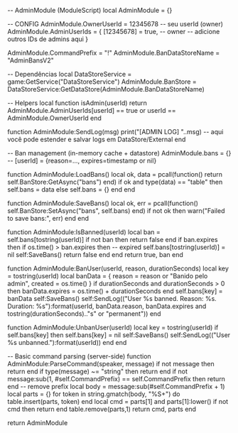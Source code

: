 -- AdminModule (ModuleScript)
local AdminModule = {}

-- CONFIG
AdminModule.OwnerUserId = 12345678 -- seu userId (owner)
AdminModule.AdminUserIds = {
    [12345678] = true, -- owner
    -- adicione outros IDs de admins aqui
}

AdminModule.CommandPrefix = "!"
AdminModule.BanDataStoreName = "AdminBansV2"

-- Dependências
local DataStoreService = game:GetService("DataStoreService")
AdminModule.BanStore = DataStoreService:GetDataStore(AdminModule.BanDataStoreName)

-- Helpers
local function isAdmin(userId)
    return AdminModule.AdminUserIds[userId] == true or userId == AdminModule.OwnerUserId
end

function AdminModule:SendLog(msg)
    print("[ADMIN LOG] "..msg)
    -- aqui você pode estender e salvar logs em DataStore/External
end

-- Ban management (in-memory cache + datastore)
AdminModule.bans = {} -- [userId] = {reason=..., expires=timestamp or nil}

function AdminModule:LoadBans()
    local ok, data = pcall(function()
        return self.BanStore:GetAsync("bans")
    end)
    if ok and type(data) == "table" then
        self.bans = data
    else
        self.bans = {}
    end
end

function AdminModule:SaveBans()
    local ok, err = pcall(function()
        self.BanStore:SetAsync("bans", self.bans)
    end)
    if not ok then
        warn("Failed to save bans:", err)
    end
end

function AdminModule:IsBanned(userId)
    local ban = self.bans[tostring(userId)]
    if not ban then return false end
    if ban.expires then
        if os.time() > ban.expires then
            -- expired
            self.bans[tostring(userId)] = nil
            self:SaveBans()
            return false
        end
    end
    return true, ban
end

function AdminModule:BanUser(userId, reason, durationSeconds)
    local key = tostring(userId)
    local banData = { reason = reason or "Banido pelo admin", created = os.time() }
    if durationSeconds and durationSeconds > 0 then
        banData.expires = os.time() + durationSeconds
    end
    self.bans[key] = banData
    self:SaveBans()
    self:SendLog(("User %s banned. Reason: %s. Duration: %s"):format(userId, banData.reason, banData.expires and tostring(durationSeconds).."s" or "permanent"))
end

function AdminModule:UnbanUser(userId)
    local key = tostring(userId)
    if self.bans[key] then
        self.bans[key] = nil
        self:SaveBans()
        self:SendLog(("User %s unbanned."):format(userId))
    end
end

-- Basic command parsing (server-side)
function AdminModule:ParseCommand(speaker, message)
    if not message then return end
    if type(message) ~= "string" then return end
    if not message:sub(1, #self.CommandPrefix) == self.CommandPrefix then return end
    -- remove prefix
    local body = message:sub(#self.CommandPrefix + 1)
    local parts = {}
    for token in string.gmatch(body, "%S+") do
        table.insert(parts, token)
    end
    local cmd = parts[1] and parts[1]:lower()
    if not cmd then return end
    table.remove(parts,1)
    return cmd, parts
end

return AdminModule
